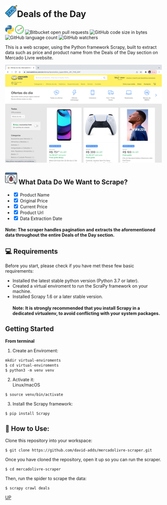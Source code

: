 <h1><img src="/images/deal.png" alt="deal imagem">Deals of the Day</h1>
<!---Esses são exemplos. Veja https://shields.io para outras pessoas ou para personalizar este conjunto de escudos. Você pode querer incluir dependências, status do projeto e informações de licença aqui--->
<p>
<img src="/images/python.png" alt="python imagem"/>
<img src="/images/scrapy.png" alt="scrapy imagem"/>
<img src="https://img.shields.io/badge/python-scrapy-green" alt="Bitbucket open pull requests" />
<img alt="GitHub code size in bytes" src="https://img.shields.io/github/languages/code-size/david-adds/mercadolivre-scraper?style=plastic">
<img alt="GitHub language count" src="https://img.shields.io/github/languages/count/david-adds/mercadolivre-scraper?style=plastic">
<img alt="GitHub watchers" src="https://img.shields.io/github/watchers/david-adds/mercadolivre-scraper?style=social">
</p>


<p>This is a web scraper, using the Python framework Scrapy, built to extract data such as price and product name from the Deals of the Day section on Mercado Livre website.</p>

<img src="/images/deals-of-the-day.png" alt="ml imagem">

<h2><img src="/images/web-crawler.png" alt="wcrwl imagem"> What Data Do We Want to Scrape?</h2>
<ul>
<li><input type="checkbox" checked="" enabled="" /> Product Name</li>
<li><input type="checkbox" checked="" enabled="" /> Original Price</li>
<li><input type="checkbox" checked="" enabled="" /> Current Price</li>
<li><input type="checkbox" checked="" enabled="" /> Product Url</li>
<li><input type="checkbox" checked="" enabled="" /> Data Extraction Date</li>
</ul>

<h4> Note: The scraper handles pagination and extracts the aforementioned data throughout the entire Deals of the Day section.</h4>

<h2>💻 Requirements</h2>
<p>Before you start, please check if you have met these few basic requirements:</p>
<!---Estes são apenas requisitos de exemplo. Adicionar, duplicar ou remover conforme necessário--->
<ul>
<li>Installed the latest stable python version (Python 3.7 or later).</li>
<li>Created a virtual enviroment to run the ScraPy framework on your machine.</li>
<li>Installed Scrapy 1.6 or a later stable version.</li>

<h4> Note: It is strongly recommended that you install Scrapy in a dedicated virtualenv, to avoid conflicting with your system packages.</h4>
</ul>
<h2>Getting Started</h2>
<p><strong>From terminal</strong></p>

<ol>
<li>Create an Enviroment:</li>
</ol>

<pre><code>mkdir virtual-enviroments
$ cd virtual-enviroments
$ python3 -m venv venv
</code></pre>

<ol start="2">
<li>Activate it:<br />
Linux/macOS</li>
</ol>
<pre><code>$ source venv/bin/activate
</code></pre>
<ol start="3">
<li>Install the Scrapy framework:</li>
</ol>
<pre><code>$ pip install Scrapy
</code></pre>

<h2>🚀 How to Use:</h2>

<p>Clone this repository into your workspace:</p>

<pre><code>$ git clone https://github.com/david-adds/mercadolivre-scraper.git
</code></pre>
<p>Once you have cloned the repository, open it up so you can run the scraper.</p>
<pre><code>$ cd mercadolivre-scraper
</code></pre>
<p>Then, run the spider to scrape the data:</p>
<pre><code>$ scrapy crawl deals
</code></pre>

<div id="voltarTopo">
	<a href="#" id="up">UP</a>
</div>

